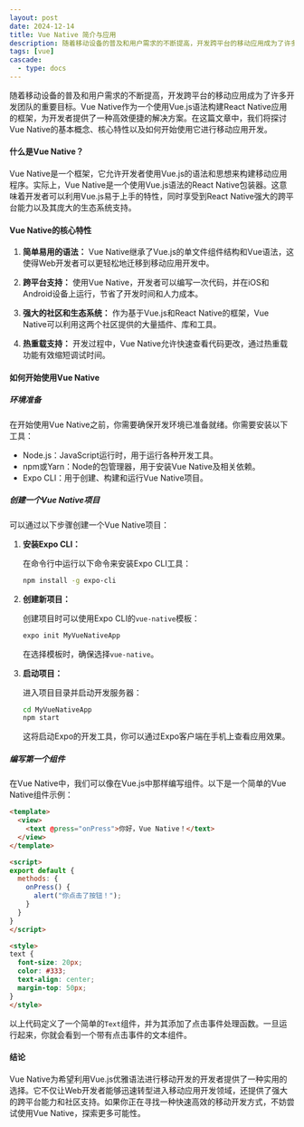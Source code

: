 ```yaml
---
layout: post
date: 2024-12-14
title: Vue Native 简介与应用
description: 随着移动设备的普及和用户需求的不断提高，开发跨平台的移动应用成为了许多开发团队的重要目标。Vue Native作为一个使用Vue.js语法构建React Native应用的框架，为开发者提供了一种高效便捷的解决方案。在这篇文章中，我们将探讨Vue Native的基本概念、核心特性以及如何开始使用它进行移动应用开发。
tags: [vue]
cascade:
  - type: docs
---
```


随着移动设备的普及和用户需求的不断提高，开发跨平台的移动应用成为了许多开发团队的重要目标。Vue Native作为一个使用Vue.js语法构建React Native应用的框架，为开发者提供了一种高效便捷的解决方案。在这篇文章中，我们将探讨Vue Native的基本概念、核心特性以及如何开始使用它进行移动应用开发。

#### 什么是Vue Native？

Vue Native是一个框架，它允许开发者使用Vue.js的语法和思想来构建移动应用程序。实际上，Vue Native是一个使用Vue.js语法的React Native包装器。这意味着开发者可以利用Vue.js易于上手的特性，同时享受到React Native强大的跨平台能力以及其庞大的生态系统支持。

#### Vue Native的核心特性

1. **简单易用的语法：** Vue Native继承了Vue.js的单文件组件结构和Vue语法，这使得Web开发者可以更轻松地迁移到移动应用开发中。

2. **跨平台支持：** 使用Vue Native，开发者可以编写一次代码，并在iOS和Android设备上运行，节省了开发时间和人力成本。

3. **强大的社区和生态系统：** 作为基于Vue.js和React Native的框架，Vue Native可以利用这两个社区提供的大量插件、库和工具。

4. **热重载支持：** 开发过程中，Vue Native允许快速查看代码更改，通过热重载功能有效缩短调试时间。

#### 如何开始使用Vue Native

##### 环境准备

在开始使用Vue Native之前，你需要确保开发环境已准备就绪。你需要安装以下工具：

- Node.js：JavaScript运行时，用于运行各种开发工具。
- npm或Yarn：Node的包管理器，用于安装Vue Native及相关依赖。
- Expo CLI：用于创建、构建和运行Vue Native项目。

##### 创建一个Vue Native项目

可以通过以下步骤创建一个Vue Native项目：

1. **安装Expo CLI：**

   在命令行中运行以下命令来安装Expo CLI工具：

   ```bash
   npm install -g expo-cli
   ```

2. **创建新项目：**

   创建项目时可以使用Expo CLI的`vue-native`模板：

   ```bash
   expo init MyVueNativeApp
   ```

   在选择模板时，确保选择`vue-native`。

3. **启动项目：**

   进入项目目录并启动开发服务器：

   ```bash
   cd MyVueNativeApp
   npm start
   ```

   这将启动Expo的开发工具，你可以通过Expo客户端在手机上查看应用效果。

##### 编写第一个组件

在Vue Native中，我们可以像在Vue.js中那样编写组件。以下是一个简单的Vue Native组件示例：

```html
<template>
  <view>
    <text @press="onPress">你好，Vue Native！</text>
  </view>
</template>

<script>
export default {
  methods: {
    onPress() {
      alert("你点击了按钮！");
    }
  }
}
</script>

<style>
text {
  font-size: 20px;
  color: #333;
  text-align: center;
  margin-top: 50px;
}
</style>
```

以上代码定义了一个简单的`Text`组件，并为其添加了点击事件处理函数。一旦运行起来，你就会看到一个带有点击事件的文本组件。

#### 结论

Vue Native为希望利用Vue.js优雅语法进行移动开发的开发者提供了一种实用的选择。它不仅让Web开发者能够迅速转型进入移动应用开发领域，还提供了强大的跨平台能力和社区支持。如果你正在寻找一种快速高效的移动开发方式，不妨尝试使用Vue Native，探索更多可能性。